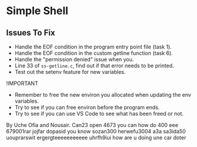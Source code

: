 # Simple Shell

## Issues To Fix
- Handle the EOF condition in the program entry point file (task 1).
- Handle the EOF condition in the custom getline function (task 6).
- Handle the "permission denied" issue when you.
- Line 33 of `ss-getline.c`, find out if that error needs to be printed.
- Test out the setenv feature for new variables.

!IMPORTANT
- Remember to free the new environ you allocated when updating the env variables.
- Try to see if you can free environ before the program ends.
- Try to see if you can use VS Code to see what has been freed or not.

By Uche Ofia and Nousair.
Can23
open 4673
you can
how do 400
eee 679001rar
jojfar dopasid
you know sozan300
herwefu3004
a3a sa3ida50
uouprarswit
ergergteeeeeeeeeee
uhrfh9iui
how are u doing
une car doter
